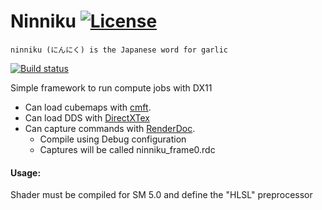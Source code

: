 ﻿# Ninniku [![License](https://img.shields.io/badge/license-MIT-blue.svg)](https://github.com/kittikun/takoyaki/blob/master/LICENSE)

```ninniku (にんにく) is the Japanese word for garlic```

[![Build status](https://ci.appveyor.com/api/projects/status/9wne2qsbsihhxnxd/branch/develop?svg=true)](https://ci.appveyor.com/project/kittikun/ninniku/branch/develop)

Simple framework to run compute jobs with DX11
- Can load cubemaps with [cmft](https://github.com/dariomanesku/cmft).
- Can load DDS with [DirectXTex](https://github.com/Microsoft/DirectXTex)
- Can capture commands with [RenderDoc](https://renderdoc.org/).
  * Compile using Debug configuration
  * Captures will be called ninniku_frame0.rdc

#### Usage:
Shader must be compiled for SM 5.0 and define the "HLSL" preprocessor